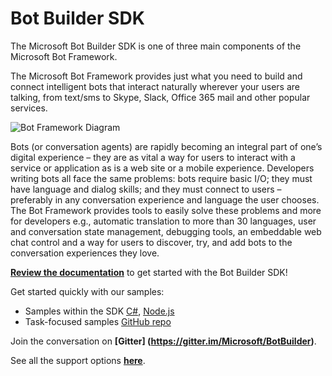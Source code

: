 # Bot Builder SDK

The Microsoft Bot Builder SDK is one of three main components of the Microsoft Bot Framework.

The Microsoft Bot Framework provides just what you need to build and connect intelligent bots that interact naturally wherever your users are talking, from text/sms to Skype, Slack, Office 365 mail and other popular services.

![Bot Framework Diagram](http://docs.botframework.com/en-us/images/faq-overview/botframework_overview_july.png)

Bots (or conversation agents) are rapidly becoming an integral part of one’s digital experience – they are as vital a way for users to interact with a service or application as is a web site or a mobile experience. Developers writing bots all face the same problems: bots require basic I/O; they must have language and dialog skills; and they must connect to users – preferably in any conversation experience and language the user chooses. The Bot Framework provides tools to easily solve these problems and more for developers e.g., automatic translation to more than 30 languages, user and conversation state management, debugging tools, an embeddable web chat control and a way for users to discover, try, and add bots to the conversation experiences they love.

**[Review the documentation](http://docs.botframework.com)** to get started with the Bot Builder SDK!

Get started quickly with our samples:

* Samples within the SDK [C#](/Microsoft/BotBuilder/tree/master/CSharp/Samples), [Node.js](/Microsoft/BotBuilder/tree/master/Node/examples)
* Task-focused samples [GitHub repo](/Microsoft/BotBuilder-Samples)

Join the conversation on **[Gitter] (https://gitter.im/Microsoft/BotBuilder)**.

See all the support options **[here](https://docs.botframework.com/en-us/support/)**.
